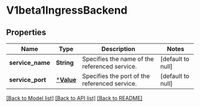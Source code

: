 # V1beta1IngressBackend

## Properties
Name | Type | Description | Notes
------------ | ------------- | ------------- | -------------
**service_name** | **String** | Specifies the name of the referenced service. | [default to null]
**service_port** | [***Value**](Value.md) | Specifies the port of the referenced service. | [default to null]

[[Back to Model list]](../README.md#documentation-for-models) [[Back to API list]](../README.md#documentation-for-api-endpoints) [[Back to README]](../README.md)


